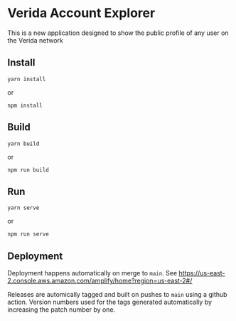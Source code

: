 # Verida Account Explorer

This is a new application designed to show the public profile of any user on the Verida network

## Install

```
yarn install
```
or
```
npm install
```

## Build

```
yarn build
```
or

```
npm run build
```


## Run

```
yarn serve
```
or 
```
npm run serve
```


## Deployment

Deployment happens automatically on merge to `main`. See https://us-east-2.console.aws.amazon.com/amplify/home?region=us-east-2#/

Releases are automically tagged and built on pushes to `main` using a github action. Version numbers used for the tags generated automatically by increasing the patch number by one.
